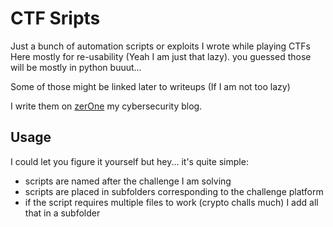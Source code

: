 # CTF Sripts

Just a bunch of automation scripts or exploits I wrote while playing CTFs
Here mostly for re-usability (Yeah I am just that lazy).
you guessed those will be mostly in python buuut...

Some of those might be linked later to writeups (If I am not too lazy)

I write them on [zerOne](https://dev.nairolf32.com/zerOne) my cybersecurity blog.

## Usage

I could let you figure it yourself but hey... it's quite simple:

- scripts are named after the challenge I am solving
- scripts are placed in subfolders corresponding to the challenge platform
- if the script requires multiple files to work (crypto challs much) I add all that in a subfolder

